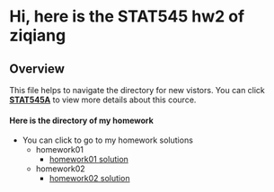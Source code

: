 # Hi, here is the STAT545 hw2 of ziqiang

## Overview
This file helps to navigate the directory for new vistors. You can click **[STAT545A](http://stat545.com/)** to view more details about this cource.

#### Here is the directory of my homework

- You can click to go to my homework solutions
	+ homework01 
		* [homework01 solution](https://github.com/STAT545-UBC-students/hw01-ziqiangt)
	+ homework02
		* [homework02 solution](https://github.com/STAT545-UBC-students/hw02-ziqiangt)
